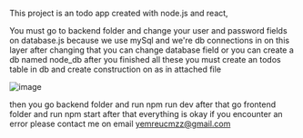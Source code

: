 This project is an todo app created with node.js and react,

You must go to backend folder and change your user and password fields on database.js because we use mySql and we're db connections in on this layer after changing that you can change database field or you can create a db named node_db after you finished all these you must create an todos table in db and create construction on as in attached file

![image](https://github.com/emreucmaZ/Todo-App-With-NodeJS-and-React/assets/82239079/147198f7-c29c-40f9-849e-110cf078dc97)


then you go backend folder and run npm run dev after that go frontend folder and run npm start after that everything is okay if you encounter an error please contact me on email yemreucmzz@gmail.com
